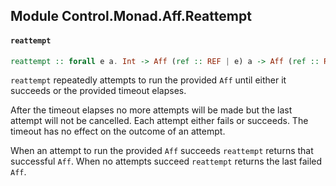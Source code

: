 ## Module Control.Monad.Aff.Reattempt

#### `reattempt`

``` purescript
reattempt :: forall e a. Int -> Aff (ref :: REF | e) a -> Aff (ref :: REF | e) a
```

`reattempt` repeatedly attempts to run the provided `Aff` until either it succeeds
or the provided timeout elapses.

After the timeout elapses no more attempts will be made but the last attempt will
not be cancelled. Each attempt either fails or succeeds. The timeout has no effect on
the outcome of an attempt.

When an attempt to run the provided `Aff` succeeds `reattempt` returns that
successful `Aff`. When no attempts succeed `reattempt` returns the last failed `Aff`.


